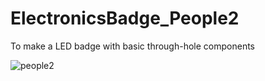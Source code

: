 # ElectronicsBadge_People2
To make a LED badge with basic through-hole components

![people2](https://user-images.githubusercontent.com/9293705/46259365-4f9e3000-c48d-11e8-99d7-8864e407adc0.png)
